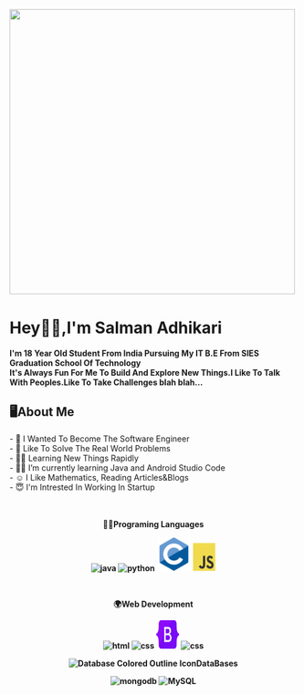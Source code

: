 <img src="https://lanet.click/wp-content/uploads/2020/02/drugiye_sposoby_reklamy_mob_prilozheniy_%D0%9C%D0%BE%D0%BD%D1%82%D0%B0%D0%B6%D0%BD%D0%B0%D1%8F-%D0%BE%D0%B1%D0%BB%D0%B0%D1%81%D1%82%D1%8C-1.svg" width="500" height="500"></img>
<h1>Hey👋🏻,I'm Salman Adhikari</h1>
<b>I'm 18 Year Old Student From India Pursuing My IT B.E From SIES Graduation School Of Technology<br>It's Always Fun For Me To Build And Explore New Things.I Like To Talk With Peoples.Like To Take Challenges blah blah...</b>
<h2>🖥About Me</h2>
- 🎯 I Wanted To Become The Software Engineer <br>
- 🧐 Like To Solve The Real World Problems <br>
- 👨‍💻 Learning New Things Rapidly <br>
- 🕵️‍♂️ I’m currently learning Java and Android Studio Code <br>
- ☺ I Like Mathematics, Reading Articles&Blogs <br>
- 😇 I'm Intrested In Working In Startup <br><br><br>
<p align="center">
<b>👨‍💻Programing Languages<br>
</p>
<p align="center">
<img src="https://cdn1.iconfinder.com/data/icons/system-black-circles/512/java-512.png" alt="java" width="40" height="40"/> 
<img src="https://cdn3.iconfinder.com/data/icons/logos-and-brands-adobe/512/267_Python-512.png" alt="python" width="65" height="65"/>
<img src="https://raw.githubusercontent.com/devicons/devicon/master/icons/c/c-original.svg" alt="c" width="60" height="60"/>
<img src="https://raw.githubusercontent.com/devicons/devicon/master/icons/javascript/javascript-original.svg" alt="javascript" width="40" height="50"/>
</p><br>
<p align="center">
<b>🌍Web Development<br>
<p>
<p align="center">
<img src="https://upload.wikimedia.org/wikipedia/commons/6/61/HTML5_logo_and_wordmark.svg" alt="html" width="40" height="50"/>
<img src="https://upload.wikimedia.org/wikipedia/commons/d/d5/CSS3_logo_and_wordmark.svg" alt="css" width="40" height="50"/>
<img src="https://raw.githubusercontent.com/devicons/devicon/master/icons/bootstrap/bootstrap-original.svg" alt="javascript" width="40" height="50"/>
<img src="https://cdn.icon-icons.com/icons2/2389/PNG/512/flask_logo_icon_145276.png" alt="css" width="40" height="50"/>
<p>
<p align="center">
<b><img src="https://cdn.iconscout.com/icon/premium/png-256-thumb/database-2417232-2036559.png" srcset="https://cdn.iconscout.com/icon/premium/png-512-thumb/database-2417232-2036559.png 2x" alt="Database Colored Outline Icon" width="25">DataBases<br>
<p>
<p align="center">
<img src="http://definelabs.com/wp-content/uploads/2016/06/MongoDB-Logo.svg_.png" alt="mongodb" width="60" height="50"/>
<img src="https://www.logo.wine/a/logo/MySQL/MySQL-Logo.wine.svg" alt="MySQL" width="60" height="50"/>
<p>
